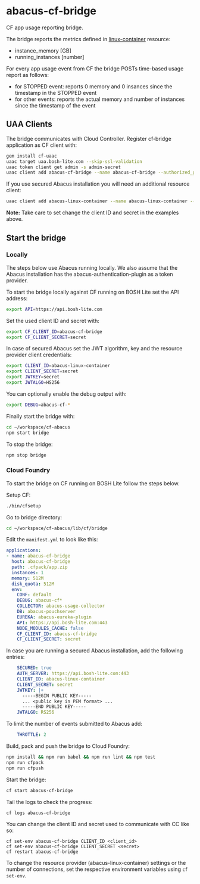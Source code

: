 abacus-cf-bridge
===

CF app usage reporting bridge.

The bridge reports the metrics defined in [linux-container](https://github.com/cloudfoundry-incubator/cf-abacus/blob/master/lib/plugins/provisioning/src/resources/linux-container.js) resource:
- instance_memory [GB]
- running_instances [number]
 
For every app usage event from CF the bridge POSTs time-based usage report as follows:
- for STOPPED event: reports 0 memory and 0 insances since the timestamp in the STOPPED event
- for other events: reports the actual memory and number of instances since the timestamp of the event

## UAA Clients

The bridge communicates with Cloud Controller. Register cf-bridge application as CF client with:
```bash
gem install cf-uaac
uaac target uaa.bosh-lite.com --skip-ssl-validation
uaac token client get admin -s admin-secret
uaac client add abacus-cf-bridge --name abacus-cf-bridge --authorized_grant_types client_credentials --authorities cloud_controller.admin --secret secret
```

If you use secured Abacus installation you will need an additional resource client:
```bash
uaac client add abacus-linux-container --name abacus-linux-container --authorized_grant_types client_credentials --authorities abacus.usage.linux-container.write,abacus.usage.linux-container.read --scope abacus.usage.linux-container.write,abacus.usage.linux-container.read --secret secret
```

**Note:** Take care to set change the client ID and secret in the examples above.

## Start the bridge

### Locally

The steps below use Abacus running locally. We also assume that the Abacus installation has the abacus-authentication-plugin as a token provider.

To start the bridge locally against CF running on BOSH Lite set the API address:
```bash
export API=https://api.bosh-lite.com
```

Set the used client ID and secret with:
```bash
export CF_CLIENT_ID=abacus-cf-bridge
export CF_CLIENT_SECRET=secret
```

In case of secured Abacus set the JWT algorithm, key and the resource provider client credentials:
```bash
export CLIENT_ID=abacus-linux-container
export CLIENT_SECRET=secret
export JWTKEY=secret
export JWTALGO=HS256
```

You can optionally enable the debug output with:
``` bash
export DEBUG=abacus-cf-*
```

Finally start the bridge with:
```bash
cd ~/workspace/cf-abacus
npm start bridge
```

To stop the bridge:
```bash
npm stop bridge
```

### Cloud Foundry

To start the bridge on CF running on BOSH Lite follow the steps below.

Setup CF:
```bash
./bin/cfsetup
```
Go to bridge directory:
```bash
cd ~/workspace/cf-abacus/lib/cf/bridge
```

Edit the `manifest.yml` to look like this:
```yml
applications:
- name: abacus-cf-bridge
  host: abacus-cf-bridge
  path: .cfpack/app.zip
  instances: 1
  memory: 512M
  disk_quota: 512M
  env:
    CONF: default
    DEBUG: abacus-cf*
    COLLECTOR: abacus-usage-collector
    DB: abacus-pouchserver
    EUREKA: abacus-eureka-plugin
    API: https://api.bosh-lite.com:443
    NODE_MODULES_CACHE: false
    CF_CLIENT_ID: abacus-cf-bridge
    CF_CLIENT_SECRET: secret
```

In case you are running a secured Abacus installation, add the following entries:
```yml
    SECURED: true
    AUTH_SERVER: https://api.bosh-lite.com:443
    CLIENT_ID: abacus-linux-container
    CLIENT_SECRET: secret
    JWTKEY: |+
      -----BEGIN PUBLIC KEY-----
      ... <public key in PEM format> ... 
      -----END PUBLIC KEY-----
    JWTALGO: RS256
```

To limit the number of events submitted to Abacus add:
```yml
    THROTTLE: 2
```

Build, pack and push the bridge to Cloud Foundry:
```bash
npm install && npm run babel && npm run lint && npm test
npm run cfpack
npm run cfpush
```

Start the bridge:
```bash
cf start abacus-cf-bridge
```

Tail the logs to check the progress:
```bash
cf logs abacus-cf-bridge
```

You can change the client ID and secret used to communicate with CC like so:
```
cf set-env abacus-cf-bridge CLIENT_ID <client_id>
cf set-env abacus-cf-bridge CLIENT_SECRET <secret>
cf restart abacus-cf-bridge
```

To change the resource provider (abacus-linux-container) settings or the number of connections, set the respective environment variables using `cf set-env`.
